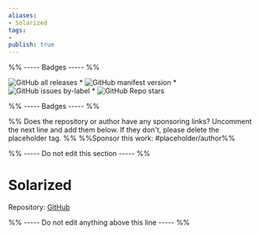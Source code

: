 ```yaml
---
aliases:
- Solarized
tags: 
- 
publish: true
---
```


%% ----- Badges ----- %%

![GitHub all releases](https://img.shields.io/github/downloads/Slowbad/obsidian-solarized/total?color=573E7A&logo=github&style=for-the-badge) * ![GitHub manifest version](https://img.shields.io/github/manifest-json/v/Slowbad/obsidian-solarized?color=573E7A&logo=github&style=for-the-badge) * ![GitHub issues by-label](https://img.shields.io/github/issues/Slowbad/obsidian-solarized/help%20wanted?color=573E7A&logo=github&style=for-the-badge) * ![GitHub Repo stars](https://img.shields.io/github/stars/Slowbad/obsidian-solarized?color=573E7A&logo=github&style=for-the-badge)

%% ----- Badges ----- %%

%% Does the repository or author have any sponsoring links? Uncomment the next line and add them below. If they don't, please delete the placeholder tag. %%
%%Sponsor this work: #placeholder/author%%

%% ----- Do not edit this section ----- %%

# Solarized

Repository: [GitHub](https://github.com/Slowbad/obsidian-solarized)



%% ----- Do not edit anything above this line ----- %% 
